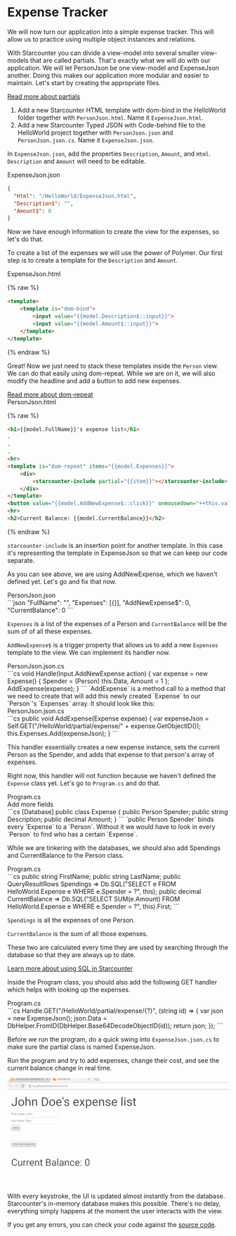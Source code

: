 # Expense Tracker

We will now turn our application into a simple expense tracker. This will allow us to practice using multiple object instances and relations.

With Starcounter you can divide a view-model into several smaller view-models that are called partials. That's exactly what we will do with our application. We will let PersonJson be one view-model and ExpenseJson another. Doing this makes our application more modular and easier to maintain. Let's start by creating the appropriate files.

<aside class="read-more">
    <a href="/guides/puppet-web-apps/partials">Read more about partials</a>
</aside>

1. Add a new Starcounter HTML template with dom-bind in the HelloWorld folder together with `PersonJson.html`. Name it `ExpenseJson.html`.
2. Add a new Starcounter Typed JSON with Code-behind file to the HelloWorld project together with `PersonJson.json` and `PersonJson.json.cs`. Name it `ExpenseJson.json`.

In `ExpenseJson.json`, add the properties `Description`, `Amount`, and `Html`. `Description` and `Amount` will need to be editable.

<div class="code-name">ExpenseJson.json</div>

```json
{
  "Html": "/HelloWorld/ExpenseJson.html",
  "Description$": "",
  "Amount$": 0
}
```
Now we have enough information to create the view for the expenses, so let's do that.

To create a list of the expenses we will use the power of Polymer. Our first step is to create a template for the `Description` and `Amount`.

<div class="code-name">ExpenseJson.html</div>

{% raw %}
```html
<template>
    <template is="dom-bind">
        <input value="{{model.Description$::input}}">
        <input value="{{model.Amount$::input}}">
    </template>
</template>
```
{% endraw %}

Great! Now we just need to stack these templates inside the `Person` view. We can do that easily using dom-repeat. While we are on it, we will also modify the headline and add a button to add new expenses.

<aside class="read-more">
    <a href="https://www.polymer-project.org/1.0/docs/devguide/templates">Read more about dom-repeat</a>
</aside>

<div class="code-name">PersonJson.html</div>

{% raw %}
```html
<h1>{{model.FullName}}'s expense list</h1>
.
.
.
<hr>
<template is="dom-repeat" items="{{model.Expenses}}">
    <div>
        <starcounter-include partial="{{item}}"></starcounter-include>
    </div>
</template>
<button value="{{model.AddNewExpense$::click}}" onmousedown="++this.value">Add new expense</button>
<hr>
<h2>Current Balance: {{model.CurrentBalance}}</h2>
```
{% endraw %}

`starcounter-include` is an insertion point for another template. In this case it's representing the template in ExpenseJson so that we can keep our code separate.

As you can see above, we are using AddNewExpense, which we haven't defined yet. Let's go and fix that now.

<div class="code-name">PersonJson.json</div>
```json
"FullName": "",
"Expenses": [{}],
"AddNewExpense$": 0,
"CurrentBalance": 0
```

`Expenses` is a list of the expenses of a Person and `CurrentBalance` will be the sum of of all these expenses.

`AddNewExpense$` is a trigger property that allows us to add a new `Expenses` template to the view. We can implement its handler now.

<div class="code-name">PersonJson.json.cs</div>
```cs
void  Handle(Input.AddNewExpense action)
{
    var expense = new Expense()
    {
        Spender = (Person) this.Data,
        Amount = 1
    };
    AddExpense(expense);
}
```
`AddExpense` is a method call to a method that we need to create that will add this newly created `Expense` to our `Person`'s `Expenses` array. It should look like this:

<div class="code-name">PersonJson.json.cs</div>
```cs
public void AddExpense(Expense expense)
{
    var expenseJson = Self.GET("/HelloWorld/partial/expense/" + expense.GetObjectID());
    this.Expenses.Add(expenseJson);
}
```

This handler essentially creates a new expense instance, sets the current Person as the Spender, and adds that expense to that person's array of expenses.

Right now, this handler will not function because we haven't defined the `Expense` class yet. Let's go to `Program.cs` and do that.

<div class="code-name">Program.cs</div><div class="code-name code-title">Add more fields</div>
```cs
[Database]
public class Expense
{
    public Person Spender;
    public string Description;
    public decimal Amount;
}
```
`public Person Spender` binds every `Expense` to a `Person`. Without it we would have to look in every `Person` to find who has a certain `Expense`.

While we are tinkering with the databases, we should also add Spendings and CurrentBalance to the Person class.

<div class="code-name">Program.cs</div>
```cs
public string FirstName;
public string LastName;
public QueryResultRows<Expense> Spendings => Db.SQL<Expense>("SELECT e FROM HelloWorld.Expense e WHERE e.Spender = ?", this);
public decimal CurrentBalance => Db.SQL<decimal>("SELECT SUM(e.Amount) FROM HelloWorld.Expense e WHERE e.Spender = ?", this).First;
```

`Spendings` is all the expenses of one Person.

<code>CurrentBalance</code> is the sum of all those expenses.

These two are calculated every time they are used by searching through the database so that they are always up to date.

<aside class="read-more">
    <a href="/guides/SQL/">Learn more about using SQL in Starcounter</a>
</aside>

Inside the Program class, you should also add the following GET handler which helps with looking up the expenses.

<div class="code-name">Program.cs</div>
```cs
Handle.GET("/HelloWorld/partial/expense/{?}", (string id) =>
{
    var json = new ExpenseJson();
    json.Data = DbHelper.FromID(DbHelper.Base64DecodeObjectID(id));
    return json;
});
```

Before we run the program, do a quick swing into `ExpenseJson.json.cs` to make sure the partial class is named ExpenseJson.

<section class="see-yourself">Run the program and try to add expenses, change their cost, and see the current balance change in real time.</section>

![part 5 gif](/assets/Part5resized.gif)

With every keystroke, the UI is updated almost instantly from the database. Starcounter's in-memory database makes this possible. There's no delay, everything simply happens at the moment the user interacts with the view.

If you get any errors, you can check your code against the [source code](https://github.com/StarcounterSamples/HelloWorld/commit/9c0dc841b5afaa9e4e8672e32977e90f4b4250af).
